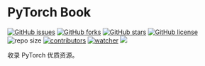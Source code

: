 # PyTorch Book

[![GitHub issues](https://img.shields.io/github/issues/daobook/pytorch-book)](https://github.com/daobook/pytorch-book/issues) [![GitHub forks](https://img.shields.io/github/forks/daobook/pytorch-book)](https://github.com/daobook/pytorch-book/network) [![GitHub stars](https://img.shields.io/github/stars/daobook/pytorch-book)](https://github.com/daobook/pytorch-book/stargazers) [![GitHub license](https://img.shields.io/github/license/daobook/pytorch-book)](https://github.com/daobook/pytorch-book/blob/master/LICENSE)  ![repo size](https://img.shields.io/github/repo-size/daobook/pytorch-book.svg) [![contributors](https://img.shields.io/github/contributors/daobook/pytorch-book.svg)](https://github.com/daobook/pytorch-book/graphs/contributors) [![watcher](https://img.shields.io/github/watchers/daobook/pytorch-book.svg)](https://github.com/daobook/pytorch-book/watchers) ![](https://github.com/daobook/pytorch-book/actions/workflows/book-deploy.yml/badge.svg)

收录 PyTorch 优质资源。
